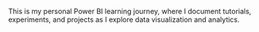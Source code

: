 This is my personal Power BI learning journey, where I document tutorials, experiments, and projects as I explore data visualization and analytics.
